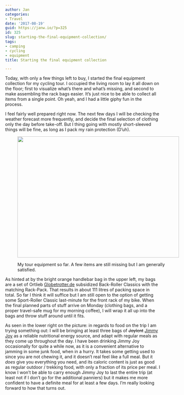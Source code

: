 ```yaml
---
author: Jan
categories:
- Travel
date: '2017-08-19'
guid: https://janw.io/?p=325
id: 325
slug: starting-the-final-equipment-collection/
tags:
- camping
- cycling
- equipment
title: Starting the final equipment collection

---
```


Today, with only a few things left to buy, I started the final equipment collection for my cycling tour. I occupied the living room to lay it all down on the floor; first to visualize what&#8217;s there and what&#8217;s missing, and second to make assembling the rack bags easier. It&#8217;s just nice to be able to collect all items from a single point. Oh yeah, and I had a little giphy fun in the process.

<!--more-->





I feel fairly well prepared right now. The next few days I will be checking the weather forecast more frequently, and decide the final selection of clothing only the day before take-off. But I thing going with mostly short-sleeved things will be fine, as long as I pack my rain protection (D&#8217;uh).<figure id="attachment_328" style="width: 525px" class="wp-caption alignnone">

<img class="size-large wp-image-328" src="https://i2.wp.com/janw.io/wp-content/uploads/2017/08/IMG_4560-1024x768.jpg?resize=525%2C394&#038;quality=100&#038;strip=all&#038;ssl=1" alt="" width="525" height="394" srcset="https://i2.wp.com/janw.xyz/wp-content/uploads/2017/08/IMG_4560.jpg?resize=1024%2C768&quality=100&strip=all&ssl=1 1024w, https://i2.wp.com/janw.xyz/wp-content/uploads/2017/08/IMG_4560.jpg?resize=300%2C225&quality=100&strip=all&ssl=1 300w, https://i2.wp.com/janw.xyz/wp-content/uploads/2017/08/IMG_4560.jpg?resize=768%2C576&quality=100&strip=all&ssl=1 768w, https://i2.wp.com/janw.xyz/wp-content/uploads/2017/08/IMG_4560.jpg?w=1575&quality=100&strip=all&ssl=1 1575w" sizes="(max-width: 525px) 100vw, 525px" data-recalc-dims="1" /><figcaption class="wp-caption-text">My tour equipment so far. A few items are still missing but I am generally satisfied.</figcaption></figure>

As hinted at by the bright orange handlebar bag in the upper left, my bags are a set of Ortlieb [Globetrotter.de](https://www.globetrotter.de/) subsidized Back-Roller Classics with the matching Rack-Pack. That results in about 111 litres of packing space in total. So far I think it will suffice but I am still open to the option of getting some Sport-Roller Classic last-minute for the front rack of my bike. When the final planned parts of stuff arrive on Monday (clothing bags, and a proper travel-safe mug for my morning coffee), I will wrap it all up into the bags and throw stuff around until it fits.

As seen in the lower right on the picture: in regards to food on the trip I am trying something out: I will be bringing at least three bags of <del>Joylent</del> [Jimmy Joy](https://www.jimmyjoy.com/blog/2017/a-couple-of-words-from-our-ceo-sam-about-the-name-change) as a reliable nutritional energy source, and adapt with regular meals as they come up throughout the day. I have been drinking Jimmy Joy occasionally for quite a while now, as it is a convenient alternative to jamming in some junk food, when in a hurry. It takes some getting used to since you are not chewing it, and it doesn&#8217;t real feel like a full meal. But it _does_ give you everything you need, and its caloric content is just as good as regular outdoor / trekking food, with only a fraction of its price per meal. I know I won&#8217;t be able to carry enough Jimmy Joy to last the entire trip (at least not if I don&#8217;t go for the additional panniers) but it makes me more confident to have a definite meal for at least a few days. I&#8217;m really looking forward to how that turns out.
